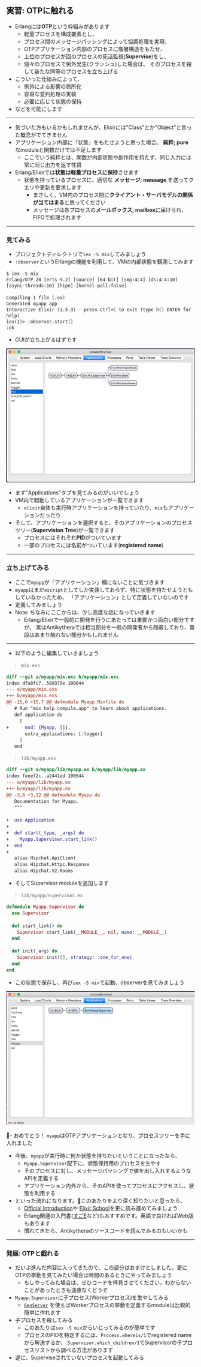 ## 実習: OTPに触れる

- Erlangには**OTP**という枠組みがあります
    - 軽量プロセスを構成要素とし、
    - プロセス間のメッセージパッシングによって協調処理を実現、
    - OTPアプリケーション内部のプロセスに階層構造をもたせ、
    - 上位のプロセスが回のプロセスの死活監視(**Supervise**)をし、
    - 個々のプロセスで例外発生(クラッシュ)した場合は、
      そのプロセスを殺して新たな同等のプロセスを立ち上げる
- こういった仕組みによって、
    - 例外による影響の局所化
    - 容易な並列処理の実装
    - 必要に応じて状態の保持
- などを可能にします

---

- 気づいた方もいるかもしれませんが、Elixirには"Class"とか"Object"と言った概念がでてきません
- アプリケーション内部に「状態」をもたせようと思った場合、 **純粋; pure** なmoduleと関数だけでは不足します
    - ここでいう純粋とは、関数が内部状態や副作用を持たず、同じ入力には常に同じ出力を返す性質
- Erlang/Elixirでは**状態は軽量プロセスに保持**させます
    - 状態を持っているプロセスに、適切な **メッセージ; message** を送ってクエリや更新を要求します
        - まさしく、VM内のプロセス間に**クライアント・サーバモデルの関係が当てはまる**と思ってください
        - メッセージは各プロセスの**メールボックス; mailbox**に届けられ、FIFOで処理されます

---

### 見てみる

- プロジェクトディレクトリで`iex -S mix`してみましょう
- `:observer`というErlangの機能を利用して、VMの内部状態を観測してみます

```
$ iex -S mix
Erlang/OTP 20 [erts-9.2] [source] [64-bit] [smp:4:4] [ds:4:4:10] [async-threads:10] [hipe] [kernel-poll:false]

Compiling 1 file (.ex)
Generated myapp app
Interactive Elixir (1.5.3) - press Ctrl+C to exit (type h() ENTER for help)
iex(1)> :observer.start()
:ok
```

- GUIが立ち上がるはずです

[![observer](observer.png)](observer.png)

- まず"Applications"タブを見てみるのがいいでしょう
- VM内で起動しているアプリケーションが一覧できます
    - `elixir`自体も実行時アプリケーションを持っていたり、`mix`もアプリケーションだったり
- そして、アプリケーションを選択すると、そのアプリケーションのプロセスツリー(**Supervision Tree**)が一覧できます
    - プロセスにはそれぞれ**PID**がついています
    - 一部のプロセスには名前がついています(**registered name**)

---

### 立ち上げてみる

- ここで`myapp`が「アプリケーション」欄にないことに気づきます
- `myapp`はまだ`escript`としてしか実装しておらず、特に状態を持たせようともしていなかったため、
  「アプリケーション」として定義していないのです
- 定義してみましょう
- Note: ちなみにここからは、少し高度な話になっていきます
    - Erlang/Elixirで一般的に開発を行うにあたっては重要かつ面白い部分ですが、
      実はAntikytheraでは相当部分を一般の開発者から隠蔽しており、普段はあまり触れない部分かもしれません

---

- 以下のように編集していきましょう

> `mix.exs`

```diff
diff --git a/myapp/mix.exs b/myapp/mix.exs
index dfa8fc7..589379e 100644
--- a/myapp/mix.exs
+++ b/myapp/mix.exs
@@ -15,6 +15,7 @@ defmodule Myapp.Mixfile do
   # Run "mix help compile.app" to learn about applications.
   def application do
     [
+      mod: {Myapp, []},
       extra_applications: [:logger]
     ]
   end
```

> `lib/myapp.exs`

```diff
diff --git a/myapp/lib/myapp.ex b/myapp/lib/myapp.ex
index feeef2c..a2441ed 100644
--- a/myapp/lib/myapp.ex
+++ b/myapp/lib/myapp.ex
@@ -3,6 +3,12 @@ defmodule Myapp do
   Documentation for Myapp.
   """

+  use Application
+
+  def start(_type, _args) do
+    Myapp.Superviser.start_link()
+  end
+
   alias Hipchat.ApiClient
   alias Hipchat.Httpc.Response
   alias Hipchat.V2.Rooms
```

- そしてSupervisor moduleを追加します

> `lib/myapp/supervisor.ex`

```elixir
defmodule Myapp.Supervisor do
  use Supervisor

  def start_link() do
    Supervisor.start_link(__MODULE__, nil, name: __MODULE__)
  end

  def init(_arg) do
    Supervisor.init([], strategy: :one_for_one)
  end
end
```

- この状態で保存し、再び`iex -S mix`で起動、observerを見てみましょう

[![supervisor](sup.png)](sup.png)

- おめでとう！ `myapp`はOTPアプリケーションとなり、プロセスツリーを手に入れました
- 今後、`myapp`が実行時に何か状態を持ちたいということになったなら、
    - `Myapp.Supervisor`配下に、状態保持用のプロセスを生やす
    - そのプロセスに対し、メッセージパッシングで値を出し入れするようなAPIを定義する
    - アプリケーション内外から、そのAPIを使ってプロセスにアクセスし、状態を利用する
- といった流れになります。このあたりをより深く知りたいと思ったら、
    - [Official Introduction](https://elixir-lang.org/getting-started/introduction.html)や
      [Elixir School](https://elixirschool.com/ja/lessons/basics/basics/)を更に読み進めてみましょう
    - Erlang関連の入門書([すごE](http://amzn.asia/9Vo8clh)など)もおすすめです。英語で良ければWeb版もあります
    - 慣れてきたら、Antikytheraのソースコードを読んでみるのもいいかも

---

### 発展: OTPと戯れる

- だいぶ進んだ内容に入ってきたので、この部分はおまけとしました。更にOTPの挙動を見てみたい場合は時間のあるときにやってみましょう
    - もしやってみた場合は、ぜひコードを拝見させてください。わからないことがあったときも遠慮なくどうぞ
- `Myapp.Supervisor`に子プロセス(Workerプロセス)を生やしてみる
    - [`GenServer`](https://elixirschool.com/ja/lessons/advanced/otp-concurrency/#genserver)
      を使えばWorkerプロセスの挙動を定義するmoduleは比較的簡単に作れます
- 子プロセスを殺してみる
    - このあたりは`iex -S mix`からいじってみるのが簡単です
    - プロセスのPIDを特定するには、`Process.whereis/1`でregistered nameから解決するか、
      `Supervisor.which_children/1`でSupervisorの子プロセスリストから調べる方法があります
- 逆に、Superviseされていないプロセスを起動してみる
